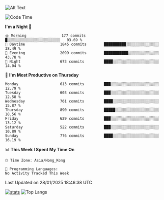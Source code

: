 ![Alt Text](https://media.tenor.com/3Gehha8RO-sAAAAC/goose-dance.gif)

<!--START_SECTION:waka-->
![Code Time](http://img.shields.io/badge/Code%20Time-407%20hrs%206%20mins-blue)

**I'm a Night 🦉** 

```text
🌞 Morning                177 commits         █░░░░░░░░░░░░░░░░░░░░░░░░   03.69 % 
🌆 Daytime                1845 commits        ██████████░░░░░░░░░░░░░░░   38.49 % 
🌃 Evening                2099 commits        ███████████░░░░░░░░░░░░░░   43.78 % 
🌙 Night                  673 commits         ████░░░░░░░░░░░░░░░░░░░░░   14.04 % 
```
📅 **I'm Most Productive on Thursday** 

```text
Monday                   613 commits         ███░░░░░░░░░░░░░░░░░░░░░░   12.79 % 
Tuesday                  603 commits         ███░░░░░░░░░░░░░░░░░░░░░░   12.58 % 
Wednesday                761 commits         ████░░░░░░░░░░░░░░░░░░░░░   15.87 % 
Thursday                 890 commits         █████░░░░░░░░░░░░░░░░░░░░   18.56 % 
Friday                   629 commits         ███░░░░░░░░░░░░░░░░░░░░░░   13.12 % 
Saturday                 522 commits         ███░░░░░░░░░░░░░░░░░░░░░░   10.89 % 
Sunday                   776 commits         ████░░░░░░░░░░░░░░░░░░░░░   16.19 % 
```


📊 **This Week I Spent My Time On** 

```text
🕑︎ Time Zone: Asia/Hong_Kong

💬 Programming Languages: 
No Activity Tracked This Week
```


 Last Updated on 28/01/2025 18:49:38 UTC
<!--END_SECTION:waka-->
[![stats](https://github-readme-stats-rose-phi.vercel.app/api?username=jxncted&count_private=true)](https://github.com/jxncted/github-readme-stats)
![Top Langs](https://github-readme-stats-rose-phi.vercel.app/api/top-langs/?username=jxncted\&layout=compact&hide=c,assembly,jupyter%20notebook)

